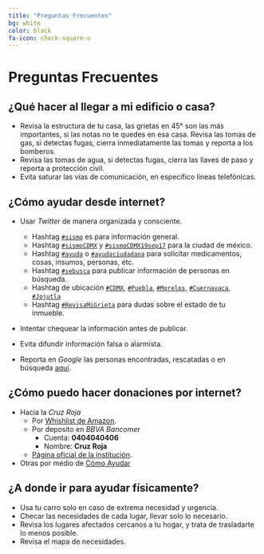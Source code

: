 ```yaml
---
title: "Preguntas Frecuentes"
bg: white
color: black
fa-icon: check-square-o
---
```


# Preguntas Frecuentes

## ¿Qué hacer al llegar a mi edificio o casa?

* Revisa la estructura de tu casa, las grietas en 45° son las más importantes, si las notas no te quedes en esa casa.
Revisa las tomas de gas, si detectas fugas, cierra inmediatamente las tomas y reporta a los bomberos.
* Revisa las tomas de agua, si detectas fugas, cierra las llaves de paso y reporta a protección civil.
* Evita saturar las vías de comunicación, en específico líneas telefónicas.

## ¿Cómo ayudar desde internet?

* Usar *Twitter* de manera organizada y consciente.
  * Hashtag [```#sismo```](https://twitter.com/search?f=tweets&vertical=news&q=%23sismo&src=typd) es para información general.
  * Hashtag [```#sismoCDMX```](https://twitter.com/search?f=tweets&vertical=news&q=%23sismoCDMX&src=typd) y [```#sismoCDMX19sep17```](https://twitter.com/search?f=tweets&vertical=default&q=%23SismoCDMX19sep17&src=tyah) para la ciudad de méxico.
  * Hashtag [```#ayuda```](https://twitter.com/search?f=tweets&vertical=news&q=%23ayuda&src=typd) o [```#ayudaciudadana```](https://twitter.com/search?f=tweets&vertical=news&q=%23ayudaciudadana&src=typd) para solicitar medicamentos, cosas, insumos, personas, etc.
  * Hashtag [```#sebusca```](https://twitter.com/search?f=tweets&vertical=news&q=%23sebusca&src=typd) para publicar información de personas en búsqueda.
  * Hashtag de ubicación [```#CDMX```](https://twitter.com/search?f=tweets&vertical=news&q=%23CDMX&src=typd), [```#Puebla```](https://twitter.com/search?f=tweets&vertical=news&q=%23Puebla&src=typd), [```#Morelos```](https://twitter.com/search?f=tweets&vertical=news&q=%23Morelos&src=typd), [```#Cuernavaca```](https://twitter.com/search?f=tweets&vertical=news&q=%23Cuernavaca&src=typd), [```#Jojutla```](https://twitter.com/search?f=tweets&vertical=news&q=%23Jojutla&src=typd)
  * Hashtag [```#RevisaMiGrieta```](https://twitter.com/hashtag/revisamigrieta?f=tweets&vertical=default&src=hash) para dudas sobre el estado de tu inmueble.

* Intentar chequear la información antes de publicar.
* Evita difundir información falsa o alarmista.
* Reporta en *Google* las personas encontradas, rescatadas o en búsqueda [aquí](https://google.org/personfinder/2017-puebla-mexico-earthquake).

## ¿Cómo puedo hacer donaciones por internet?

* Hacia la *Cruz Roja*
  * Por [Whishlist de Amazon](https://www.amazon.com.mx/b?ie=UTF8&node=17290014011&pf_rd_p=f0aeab75-03f7-49aa-8b87-a4c78e1f0f04&pf_rd_r=KXBQ43PEH4BHKGESGQPZ).
  * Por deposito en *BBVA Bancomer*
    * Cuenta: **0404040406**
    * Nombre: **Cruz Roja**
  * [Página oficial de la institución](https://www.cruzrojamexicana.org.mx/).
* Otras por medio de [Cómo Ayudar](http://comoayudar.mx/)

## ¿A donde ir para ayudar físicamente?

* Usa tu carro solo en caso de extrema necesidad y urgencia.
* Checar las necesidades de cada lugar, llevar solo lo necesario.
* Revisa los lugares afectados cercanos a tu hogar, y trata de trasladarte lo menos posible.
* Revisa el mapa de necesidades.
